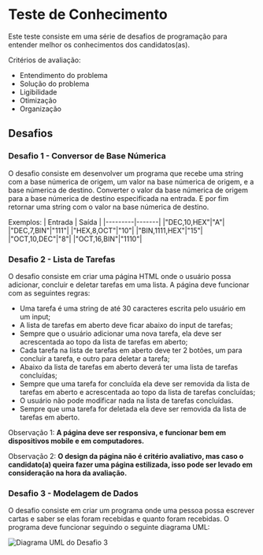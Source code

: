 # Teste de Conhecimento

Este teste consiste em uma série de desafios de programação para entender melhor os conhecimentos dos candidatos(as).

Critérios de avaliação:

* Entendimento do problema
* Solução do problema
* Ligibilidade
* Otimização
* Organização

## Desafios

### Desafio 1 - Conversor de Base Númerica

O desafio consiste em desenvolver um programa que recebe uma string com a base númerica de origem, um valor na base númerica de origem, e a base númerica de destino. Converter o valor da base númerica de origem para a base númerica de destino especificada na entrada. E por fim retornar uma string com o valor na base númerica de destino.

Exemplos:
| Entrada | Saída |
|---------|-------|
|"DEC,10,HEX"|"A"|
|"DEC,7,BIN"|"111"|
|"HEX,8,OCT"|"10"|
|"BIN,1111,HEX"|"15"|
|"OCT,10,DEC"|"8"|
|"OCT,16,BIN"|"1110"|

### Desafio 2 - Lista de Tarefas

O desafio consiste em criar uma página HTML onde o usuário possa adicionar, concluir e deletar tarefas em uma lista. A página deve funcionar com as seguintes regras:

* Uma tarefa é uma string de até 30 caracteres escrita pelo usuário em um input;
* A lista de tarefas em aberto deve ficar abaixo do input de tarefas;
* Sempre que o usuário adicionar uma nova tarefa, ela deve ser acrescentada ao topo da lista de tarefas em aberto;
* Cada tarefa na lista de tarefas em aberto deve ter 2 botões, um para concluir a tarefa, e outro para deletar a tarefa;
* Abaixo da lista de tarefas em aberto deverá ter uma lista de tarefas concluídas;
* Sempre que uma tarefa for concluída ela deve ser removida da lista de tarefas em aberto e acrescentada ao topo da lista de tarefas concluídas;
* O usuário não pode modificar nada na lista de tarefas concluídas.
* Sempre que uma tarefa for deletada ela deve ser removida da lista de tarefas em aberto.

Observação 1: **A página deve ser responsiva, e funcionar bem em dispositivos mobile e em computadores.**

Observação 2: **O design da página não é critério avaliativo, mas caso o candidato(a) queira fazer uma página estilizada, isso pode ser levado em consideração na hora da avaliação.**

### Desafio 3 - Modelagem de Dados

O desafio consiste em criar um programa onde uma pessoa possa escrever cartas e saber se elas foram recebidas e quanto foram recebidas. O programa deve funcionar seguindo o seguinte diagrama UML:

![Diagrama UML do Desafio 3](https://raw.githubusercontent.com/cloudgedti/teste_de_conhecimento/main/diagrama_uml_desafio_3.png)
